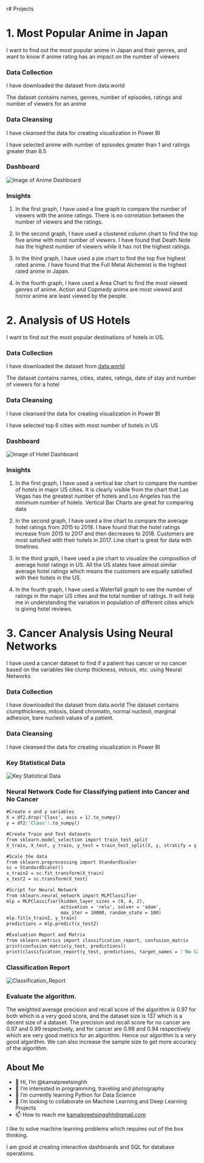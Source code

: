 r# Projects

# 1. Most Popular Anime in Japan

I want to find out the most popular anime in Japan and their genres, and want to know if anime rating has an impact on the number of viewers

### Data Collection

I have downloaded the dataset from data.world

The dataset contains names, genres, number of episodes, ratings and number of viewers for an anime

### Data Cleansing

I have cleansed the data for creating visualization in Power BI

I have selected anime with number of episodes greater than 1 and ratings greater than 8.5

### Dashboard

![Image of Anime Dashboard](https://user-images.githubusercontent.com/88215400/127746305-0743fb4d-0a0a-4d1d-bd60-8a0aa6ff35ae.png)

### Insights

1. In the first graph, I have used a line graph to compare the number of viewers with the anime ratings. There is no correlation between the number of viewers and the ratings.

2. In the second graph, I have used a clustered column chart to find the top five anime with most number of viewers. I have found that Death Note has the highest number of viewers while it has not the highest ratings.

3. In the third graph, I have used a pie chart to find the top five highest rated anime. I have found that the Full Metal Alchemist is the highest rated anime in Japan.
 
4. In the fourth graph, I have used a Area Chart to find the most viewed genres of anime. Action and Copmedy anime are most viewed and horror anime are least viewed by the people.

# 2. Analysis of US Hotels 

I want to find out the most popular destinations of hotels in US.

### Data Collection

I have downloaded the dataset from [data.world](https://data.world/datafiniti/hotel-reviews)

The dataset contains names, cities, states, ratings, date of stay and number of viewers for a hotel

### Data Cleansing

I have cleansed the data for creating visualization in Power BI

I have selected top 6 cities with most number of hotels in US

### Dashboard

![Image of Hotel Dashboard](https://user-images.githubusercontent.com/88215400/127747552-cb938089-142f-4ec4-95da-fa1d85aa53e4.png)

### Insights

1. In the first graph, I have used a vertical bar chart to compare the number of hotels in major US cities. It is clearly visible from the chart that Las Vegas has the greatest number of hotels and Los Angeles has the minimum number of hotels. Vertical Bar Charts are great for comparing data

2. In the second graph, I have used a line chart to compare the average hotel ratings from 2015 to 2018. I have found that the hotel ratings increase from 2015 to 2017 and then decreases to 2018. Customers are most satisfied with their hotels in 2017. Line chart is great for data with timelines.

3. In the third graph, I have used a pie chart to visualize the composition of average hotel ratings in US. All the US states have almost similar average hotel ratings which means the customers are equally satisfied with their hotels in the US.

4. In the fourth graph, I have used a Waterfall graph to see the number of ratings in the major US cities and the total number of ratings. It will help me in understanding the variation in population of different cities which is giving hotel reviews.

# 3. Cancer Analysis Using Neural Networks

I have used a cancer dataset to find if a patient has cancer or no cancer based on the variables like clump thickness, mitosis, etc. using Neural Networks 

### Data Collection 

I have downloaded the dataset from data.world The dataset contains clumpthickness, mitosis, bland chromatin, normal nucleoli, marginal adhesion, bare nucleoli values of a patient. 

### Data Cleansing 

I have cleansed the data for creating visualization in Power BI

### Key Statistical Data

![Key Statistical Data](https://user-images.githubusercontent.com/88215400/127748005-6ed89cba-ddb0-417e-b788-4cefda42c8a7.png)

### Neural Network Code for Classifying patient into Cancer and No Cancer

```markdown
#Create x and y variables
X = df2.drop('Class', axis = 1).to_numpy()
y = df2['Class'].to_numpy()

#Create Train and Test datasets
from sklearn.model_selection import train_test_split  
X_train, X_test, y_train, y_test = train_test_split(X, y, stratify = y, test_size = 0.20, random_state = 100)

#Scale the data
from sklearn.preprocessing import StandardScaler  
sc = StandardScaler()  
x_train2 = sc.fit_transform(X_train)
x_test2 = sc.transform(X_test)

#Script for Neural Network
from sklearn.neural_network import MLPClassifier  
mlp = MLPClassifier(hidden_layer_sizes = (9, 4, 2),
                    activation = 'relu', solver = 'adam',
                    max_iter = 10000, random_state = 100)  
mlp.fit(x_train2, y_train) 
predictions = mlp.predict(x_test2) 

#Evaluation Report and Matrix
from sklearn.metrics import classification_report, confusion_matrix
print(confusion_matrix(y_test, predictions))  
print(classification_report(y_test, predictions, target_names = ['No Cancer', 'Cancer'])) 
```

### Classification Report

![Classification_Report](https://user-images.githubusercontent.com/88215400/127748212-35172c4b-d51b-4ffa-9322-f962eafb026f.png)

### Evaluate the algorithm.
The weighted average precision and recall score of the algorithm is 0.97 for both which is a very good score, and the dataset size is 137 which is a decent size of a dataset. The precision and recall score for no cancer are 0.97 and 0.99 respectively, and for cancer are 0.98 and 0.94 respectively which are very good metrics for an algorithm.
Hence our algorithm is a very good algorithm. We can also increase the sample size to get more accuracy of the algorithm.



## About Me
- 👋 Hi, I’m @kamalpreetsinghh
- 👀 I’m interested in programming, traveling and photography
- 🌱 I’m currently learning Python for Data Science
- 💞️ I’m looking to collaborate on Machine Learning and Deep Learning Projects
- 📫 How to reach me kamalpreetsingghh@gmail.com

I like to solve machine learning problems which requires out of the box thinking. 

I am good at creating interactive dashboards and SQL for database operations.

